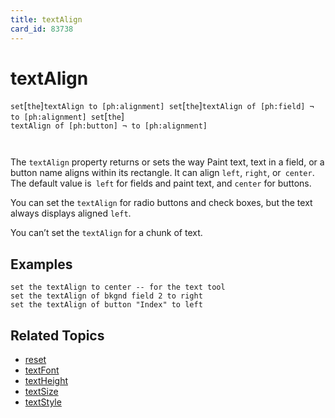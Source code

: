 ```yaml
---
title: textAlign
card_id: 83738
---
```


# textAlign

` set `[`the`]` textAlign to [ph:alignment] set `[`the`]` textAlign of [ph:field] ¬     to [ph:alignment] set `[`the`]<code> textAlign of [ph:button] ¬     to [ph:alignment]

</code>The `textAlign` property returns or sets the way Paint text, text in a field, or a button name aligns within its rectangle. It can align `left`, `right`, or` center`. The default value is` left` for fields and paint text, and `center` for buttons. 

 You can set the `textAlign` for radio buttons and check boxes, but the text always displays aligned `left`. 

You can’t set the `textAlign` for a  chunk of text. 


## Examples

```
set the textAlign to center -- for the text tool
set the textAlign of bkgnd field 2 to right
set the textAlign of button "Index" to left
```

## Related Topics

* [reset](/HyperTalkReference/commands/reset)
* [textFont](/HyperTalkReference/properties/textFont)
* [textHeight](/HyperTalkReference/properties/textHeight)
* [textSize](/HyperTalkReference/properties/textSize)
* [textStyle](/HyperTalkReference/properties/textStyle)
